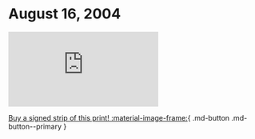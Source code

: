# August 16, 2004

![](https://www.achewood.com/comic.php?date=08162004)

[Buy a signed strip of this print! :material-image-frame:](https://achewood-holiday-pop-up.myshopify.com/products/strip#08162004){ .md-button .md-button--primary }
